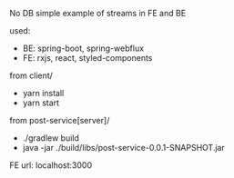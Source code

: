 No DB simple example of streams in FE and BE 

used: 
- BE: spring-boot, spring-webflux 
- FE: rxjs, react, styled-components

from client/
- yarn install
- yarn start

from post-service[server]/
- ./gradlew build
- java -jar ./build/libs/post-service-0.0.1-SNAPSHOT.jar

FE url: localhost:3000
